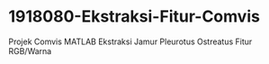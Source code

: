 # 1918080-Ekstraksi-Fitur-Comvis
Projek Comvis MATLAB Ekstraksi Jamur Pleurotus Ostreatus Fitur RGB/Warna
